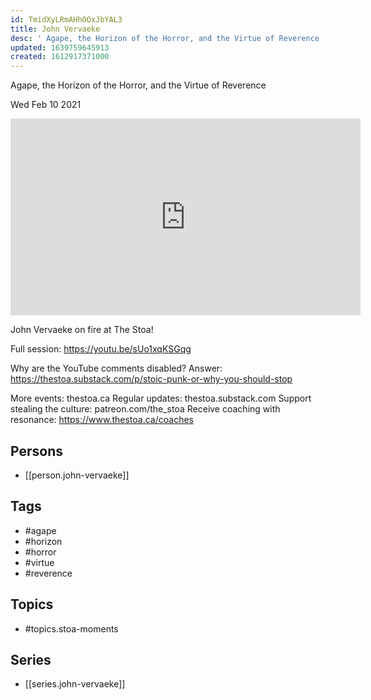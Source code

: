 ```yaml
---
id: TmidXyLRmAHhOOxJbYAL3
title: John Vervaeke
desc: ' Agape, the Horizon of the Horror, and the Virtue of Reverence '
updated: 1639759645913
created: 1612917371000
---
```



 Agape, the Horizon of the Horror, and the Virtue of Reverence 

Wed Feb 10 2021

<iframe width="560" height="315" src="https://www.youtube.com/embed/A2E6vdMXz9A" title="John Vervaeke: Agape, the Horizon of the Horror, and the Virtue of Reverence (Stoa Moments)" frameborder="0" allow="accelerometer; autoplay; clipboard-write; encrypted-media; gyroscope; picture-in-picture" allowfullscreen ></iframe>

John Vervaeke on fire at The Stoa!

Full session: https://youtu.be/sUo1xqKSGqg

Why are the YouTube comments disabled? Answer: https://thestoa.substack.com/p/stoic-punk-or-why-you-should-stop

More events: thestoa.ca
Regular updates: thestoa.substack.com
Support stealing the culture: patreon.com/the_stoa
Receive coaching with resonance: https://www.thestoa.ca/coaches

## Persons

- [[person.john-vervaeke]]

## Tags

- #agape
- #horizon
- #horror
- #virtue
- #reverence

## Topics

- #topics.stoa-moments

## Series

- [[series.john-vervaeke]]

